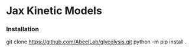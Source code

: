 

# Jax Kinetic Models

### Installation
git clone https://github.com/AbeelLab/glycolysis.git
python -m pip install .
